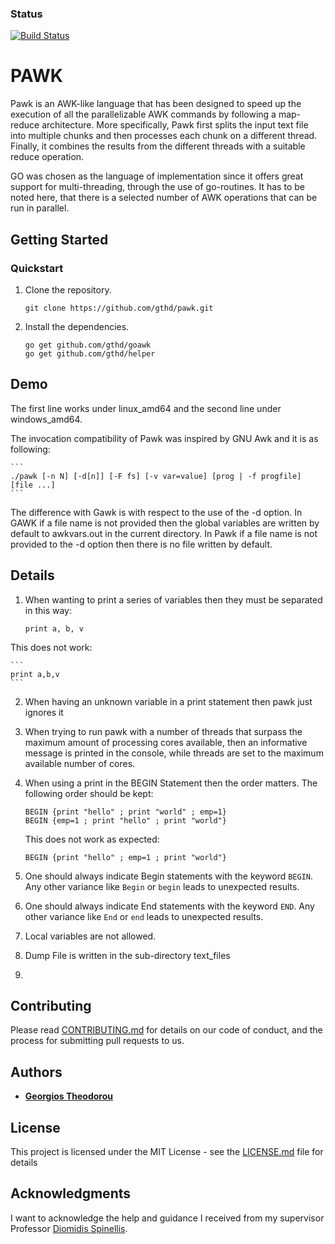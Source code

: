 ### Status
[![Build Status](https://travis-ci.com/gthd/pawk.svg?branch=dev)](https://travis-ci.com/gthd/pawk?branch=dev)

# PAWK
Pawk is an AWK-like language that has been designed to speed up the execution of
all the parallelizable AWK commands by following a map-reduce architecture. More
specifically, Pawk first splits the input text file into multiple chunks and then
processes each chunk on a different thread. Finally, it combines the results from
the different threads with a suitable reduce operation.

GO was chosen as the language of implementation since it offers great support
for multi-threading, through the use of go-routines. It has to be noted here,
that there is a selected number of AWK operations that can be run in parallel.

## Getting Started

### Quickstart

1.  Clone the repository.

    ```
    git clone https://github.com/gthd/pawk.git
    ```

2.  Install the dependencies.

    ```
    go get github.com/gthd/goawk
    go get github.com/gthd/helper
    ```  

## Demo

The first line works under linux_amd64 and the second line under windows_amd64.

The invocation compatibility of Pawk was inspired by GNU Awk and it is as following:

    ```
    ./pawk [-n N] [-d[n]] [-F fs] [-v var=value] [prog | -f progfile] [file ...]
    ```  

The difference with Gawk is with respect to the use of the -d option. In GAWK if a file name is not provided then the global variables are written by default to awkvars.out in the current directory. In Pawk if a file name is not provided to the -d option then there is no file written by default.

## Details

1. When wanting to print a series of variables then they must be separated in this way:

    ```
    print a, b, v
    ```
This does not work:

    ```
    print a,b,v
    ```
2. When having an unknown variable in a print statement then pawk just ignores it

3. When trying to run pawk with a number of threads that surpass the maximum amount of processing cores available, then an informative message is printed in the console, while threads are set to the    maximum available number of cores.

4. When using a print in the BEGIN Statement then the order matters. The following order should be kept:

    ```
    BEGIN {print "hello" ; print "world" ; emp=1}
    BEGIN {emp=1 ; print "hello" ; print "world"}
    ```
    This does not work as expected:

    ```
    BEGIN {print "hello" ; emp=1 ; print "world"}
    ```

5. One should always indicate Begin statements with the keyword `BEGIN`. Any other variance like `Begin` or `begin` leads to unexpected results.

6. One should always indicate End statements with the keyword `END`. Any other variance like `End` or `end` leads to unexpected results.

7. Local variables are not allowed.

8. Dump File is written in the sub-directory text_files

9. 

## Contributing

Please read [CONTRIBUTING.md](Contributing.md) for details on our code of conduct, and the process for submitting pull requests to us.

## Authors

* [**Georgios Theodorou**](https://github.com/gthd)

## License

This project is licensed under the MIT License - see the [LICENSE.md](LICENSE.md) file for details

## Acknowledgments

I want to acknowledge the help and guidance I received from my supervisor Professor [Diomidis Spinellis](https://www2.dmst.aueb.gr/dds/).
